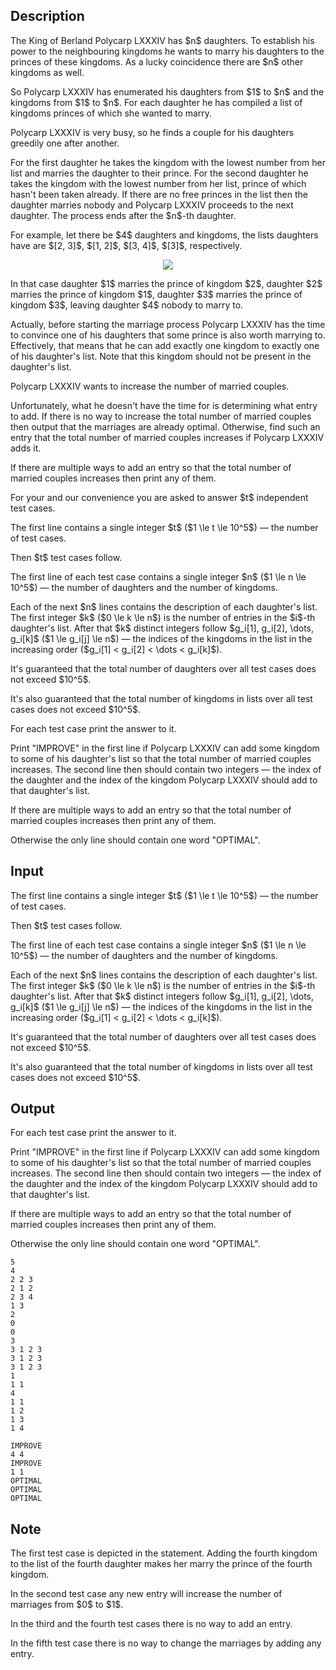 ## Description

<div><p>The King of Berland Polycarp LXXXIV has $n$ daughters. To establish his power to the neighbouring kingdoms he wants to marry his daughters to the princes of these kingdoms. As a lucky coincidence there are $n$ other kingdoms as well.</p><p>So Polycarp LXXXIV has enumerated his daughters from $1$ to $n$ and the kingdoms from $1$ to $n$. For each daughter he has compiled a list of kingdoms princes of which she wanted to marry.</p><p>Polycarp LXXXIV is very busy, so he finds a couple for his daughters greedily one after another.</p><p>For the first daughter he takes <span class="tex-font-style-bf">the kingdom with the lowest number from her list</span> and marries the daughter to their prince. For the second daughter he takes <span class="tex-font-style-bf">the kingdom with the lowest number from her list, prince of which hasn't been taken already</span>. If there are no free princes in the list then the daughter marries nobody and Polycarp LXXXIV proceeds to the next daughter. The process ends after the $n$-th daughter.</p><p>For example, let there be $4$ daughters and kingdoms, the lists daughters have are $[2, 3]$, $[1, 2]$, $[3, 4]$, $[3]$, respectively.</p><center> <img class="tex-graphics" src="file://h2uNZ5XH.png" style="max-width: 100.0%;max-height: 100.0%;"> </center><p>In that case daughter $1$ marries the prince of kingdom $2$, daughter $2$ marries the prince of kingdom $1$, daughter $3$ marries the prince of kingdom $3$, leaving daughter $4$ nobody to marry to.</p><p>Actually, before starting the marriage process Polycarp LXXXIV has the time to convince one of his daughters that some prince is also worth marrying to. Effectively, that means that he can add exactly one kingdom to exactly one of his daughter's list. <span class="tex-font-style-bf">Note that this kingdom should not be present in the daughter's list.</span></p><p>Polycarp LXXXIV wants to increase the number of married couples.</p><p>Unfortunately, what he doesn't have the time for is determining what entry to add. If there is no way to increase the total number of married couples then output that the marriages are already optimal. Otherwise, find such an entry that the total number of married couples increases if Polycarp LXXXIV adds it.</p><p>If there are multiple ways to add an entry so that the total number of married couples increases then print any of them.</p><p>For your and our convenience you are asked to answer $t$ independent test cases.</p></div><div class="input-specification"><p>The first line contains a single integer $t$ ($1 \le t \le 10^5$) — the number of test cases.</p><p>Then $t$ test cases follow.</p><p>The first line of each test case contains a single integer $n$ ($1 \le n \le 10^5$) — the number of daughters and the number of kingdoms.</p><p>Each of the next $n$ lines contains the description of each daughter's list. The first integer $k$ ($0 \le k \le n$) is the number of entries in the $i$-th daughter's list. After that $k$ distinct integers follow $g_i[1], g_i[2], \dots, g_i[k]$ ($1 \le g_i[j] \le n$) — the indices of the kingdoms in the list <span class="tex-font-style-bf">in the increasing order</span> ($g_i[1] &lt; g_i[2] &lt; \dots &lt; g_i[k]$).</p><p>It's guaranteed that the total number of daughters over all test cases does not exceed $10^5$.</p><p>It's also guaranteed that the total number of kingdoms in lists over all test cases does not exceed $10^5$.</p></div><div class="output-specification"><p>For each test case print the answer to it.</p><p>Print "<span class="tex-font-style-tt">IMPROVE</span>" in the first line if Polycarp LXXXIV can add some kingdom to some of his daughter's list so that the total number of married couples increases. The second line then should contain two integers — the index of the daughter and the index of the kingdom Polycarp LXXXIV should add to that daughter's list.</p><p>If there are multiple ways to add an entry so that the total number of married couples increases then print any of them.</p><p>Otherwise the only line should contain one word "<span class="tex-font-style-tt">OPTIMAL</span>".</p></div>

## Input

<p>The first line contains a single integer $t$ ($1 \le t \le 10^5$) — the number of test cases.</p><p>Then $t$ test cases follow.</p><p>The first line of each test case contains a single integer $n$ ($1 \le n \le 10^5$) — the number of daughters and the number of kingdoms.</p><p>Each of the next $n$ lines contains the description of each daughter's list. The first integer $k$ ($0 \le k \le n$) is the number of entries in the $i$-th daughter's list. After that $k$ distinct integers follow $g_i[1], g_i[2], \dots, g_i[k]$ ($1 \le g_i[j] \le n$) — the indices of the kingdoms in the list <span class="tex-font-style-bf">in the increasing order</span> ($g_i[1] &lt; g_i[2] &lt; \dots &lt; g_i[k]$).</p><p>It's guaranteed that the total number of daughters over all test cases does not exceed $10^5$.</p><p>It's also guaranteed that the total number of kingdoms in lists over all test cases does not exceed $10^5$.</p>

## Output

<p>For each test case print the answer to it.</p><p>Print "<span class="tex-font-style-tt">IMPROVE</span>" in the first line if Polycarp LXXXIV can add some kingdom to some of his daughter's list so that the total number of married couples increases. The second line then should contain two integers — the index of the daughter and the index of the kingdom Polycarp LXXXIV should add to that daughter's list.</p><p>If there are multiple ways to add an entry so that the total number of married couples increases then print any of them.</p><p>Otherwise the only line should contain one word "<span class="tex-font-style-tt">OPTIMAL</span>".</p>





```input1
5
4
2 2 3
2 1 2
2 3 4
1 3
2
0
0
3
3 1 2 3
3 1 2 3
3 1 2 3
1
1 1
4
1 1
1 2
1 3
1 4
```




```output1
IMPROVE
4 4
IMPROVE
1 1
OPTIMAL
OPTIMAL
OPTIMAL
```



## Note

<p>The first test case is depicted in the statement. Adding the fourth kingdom to the list of the fourth daughter makes her marry the prince of the fourth kingdom.</p><p>In the second test case any new entry will increase the number of marriages from $0$ to $1$.</p><p>In the third and the fourth test cases there is no way to add an entry.</p><p>In the fifth test case there is no way to change the marriages by adding any entry.</p>
